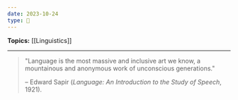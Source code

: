 ```yaml
---
date: 2023-10-24
type: 🧠
---
```


**Topics:** [[Linguistics]]

---

> "Language is the most massive and inclusive art we know, a mountainous and anonymous work of unconscious generations."
>
> – Edward Sapir (_Language: An Introduction to the Study of Speech_, 1921).
